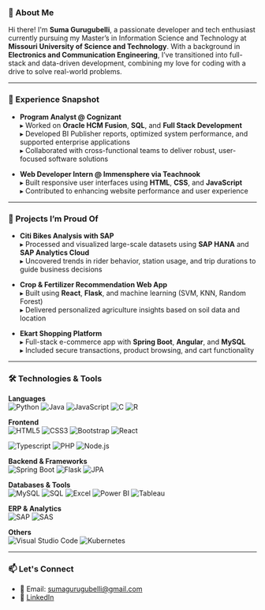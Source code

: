 ### 👋 About Me

Hi there! I'm **Suma Gurugubelli**, a passionate developer and tech enthusiast currently pursuing my Master’s in Information Science and Technology at **Missouri University of Science and Technology**. With a background in **Electronics and Communication Engineering**, I’ve transitioned into full-stack and data-driven development, combining my love for coding with a drive to solve real-world problems.

---

### 💼 Experience Snapshot

- **Program Analyst @ Cognizant**  
  ▸ Worked on **Oracle HCM Fusion**, **SQL**, and **Full Stack Development**  
  ▸ Developed BI Publisher reports, optimized system performance, and supported enterprise applications  
  ▸ Collaborated with cross-functional teams to deliver robust, user-focused software solutions

- **Web Developer Intern @ Immensphere via Teachnook**  
  ▸ Built responsive user interfaces using **HTML**, **CSS**, and **JavaScript**  
  ▸ Contributed to enhancing website performance and user experience

---

### 🚀 Projects I’m Proud Of

- **Citi Bikes Analysis with SAP**  
  ▸ Processed and visualized large-scale datasets using **SAP HANA** and **SAP Analytics Cloud**  
  ▸ Uncovered trends in rider behavior, station usage, and trip durations to guide business decisions

- **Crop & Fertilizer Recommendation Web App**  
  ▸ Built using **React**, **Flask**, and machine learning (SVM, KNN, Random Forest)  
  ▸ Delivered personalized agriculture insights based on soil data and location

- **Ekart Shopping Platform**  
  ▸ Full-stack e-commerce app with **Spring Boot**, **Angular**, and **MySQL**  
  ▸ Included secure transactions, product browsing, and cart functionality

---

### 🛠️ Technologies & Tools

**Languages**  
![Python](https://img.shields.io/badge/Python-3776AB?style=for-the-badge&logo=python&logoColor=white)
![Java](https://img.shields.io/badge/Java-ED8B00?style=for-the-badge&logo=java&logoColor=white)
![JavaScript](https://img.shields.io/badge/JavaScript-F7DF1E?style=for-the-badge&logo=javascript&logoColor=black)
![C](https://img.shields.io/badge/C-00599C?style=for-the-badge&logo=c&logoColor=white)
![R](https://img.shields.io/badge/R-276DC3?style=for-the-badge&logo=r&logoColor=white)

**Frontend**  
![HTML5](https://img.shields.io/badge/HTML5-E34F26?style=for-the-badge&logo=html5&logoColor=white)
![CSS3](https://img.shields.io/badge/CSS3-1572B6?style=for-the-badge&logo=css3&logoColor=white)
![Bootstrap](https://img.shields.io/badge/Bootstrap-7952B3?style=for-the-badge&logo=bootstrap&logoColor=white)
![React](https://img.shields.io/badge/React-20232A?style=for-the-badge&logo=react&logoColor=61DAFB)
<!--![Angular](https://img.shields.io/badge/Angular-DD0031?style=for-the-badge&logo=angular&logoColor=white) -->
![Typescript](https://img.shields.io/badge/TypeScript-007ACC?style=for-the-badge&logo=typescript&logoColor=white)
![PHP](https://img.shields.io/badge/PHP-777BB4?style=for-the-badge&logo=php&logoColor=white)
![Node.js](https://img.shields.io/badge/Node.js-339933?style=for-the-badge&logo=nodedotjs&logoColor=white)

**Backend & Frameworks**  
![Spring Boot](https://img.shields.io/badge/Spring_Boot-6DB33F?style=for-the-badge&logo=springboot&logoColor=white)
![Flask](https://img.shields.io/badge/Flask-000000?style=for-the-badge&logo=flask&logoColor=white)
![JPA](https://img.shields.io/badge/JPA-59666C?style=for-the-badge)

**Databases & Tools**  
![MySQL](https://img.shields.io/badge/MySQL-005C84?style=for-the-badge&logo=mysql&logoColor=white)
![SQL](https://img.shields.io/badge/SQL-4479A1?style=for-the-badge&logo=postgresql&logoColor=white)
![Excel](https://img.shields.io/badge/Excel-217346?style=for-the-badge&logo=microsoft-excel&logoColor=white)
![Power BI](https://img.shields.io/badge/Power_BI-F2C811?style=for-the-badge&logo=powerbi&logoColor=black)
![Tableau](https://img.shields.io/badge/Tableau-E97627?style=for-the-badge&logo=tableau&logoColor=white)

**ERP & Analytics**  
![SAP](https://img.shields.io/badge/SAP-0FAAFF?style=for-the-badge&logo=sap&logoColor=white)
![SAS](https://img.shields.io/badge/SAS-005FAA?style=for-the-badge&logo=sas&logoColor=white)

**Others**  
![Visual Studio Code](https://img.shields.io/badge/VS_Code-007ACC?style=for-the-badge&logo=visualstudiocode&logoColor=white)
![Kubernetes](https://img.shields.io/badge/Kubernetes-326CE5?style=for-the-badge&logo=kubernetes&logoColor=white)


---

### 📫 Let's Connect

- 📧 Email: sumagurugubelli@gmail.com  
- 🔗 [LinkedIn](https://www.linkedin.com/in/suma-gurugubelli)

